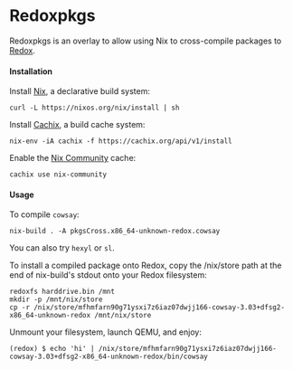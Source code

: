 # Redoxpkgs

Redoxpkgs is an overlay to allow using Nix to cross-compile packages to [Redox](https://redox-os.org).

#### Installation

Install [Nix](https://nixos.org/), a declarative build system:
```
curl -L https://nixos.org/nix/install | sh
```

Install [Cachix](https://cachix.org/), a build cache system:
```
nix-env -iA cachix -f https://cachix.org/api/v1/install
```

Enable the [Nix Community](https://nix-community.org/) cache: 
```
cachix use nix-community
```

#### Usage

To compile `cowsay`:
```
nix-build . -A pkgsCross.x86_64-unknown-redox.cowsay
```

You can also try `hexyl` or `sl`.

To install a compiled package onto Redox, copy the /nix/store path at the end of nix-build's stdout onto your Redox filesystem:

```
redoxfs harddrive.bin /mnt
mkdir -p /mnt/nix/store
cp -r /nix/store/mfhmfarn90g71ysxi7z6iaz07dwjj166-cowsay-3.03+dfsg2-x86_64-unknown-redox /mnt/nix/store
```

Unmount your filesystem, launch QEMU, and enjoy:
```
(redox) $ echo 'hi' | /nix/store/mfhmfarn90g71ysxi7z6iaz07dwjj166-cowsay-3.03+dfsg2-x86_64-unknown-redox/bin/cowsay
```
